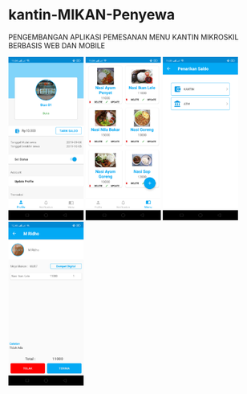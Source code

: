 # kantin-MIKAN-Penyewa
PENGEMBANGAN APLIKASI PEMESANAN MENU KANTIN MIKROSKIL BERBASIS WEB DAN MOBILE

<img src="Penyewa Stan/Screenshot_2019-09-25-19-04-40-63_d47503180f1557aa6c6a7311944e8a92.png" width="150">
<img src="Penyewa Stan/Screenshot_2019-09-25-19-04-55-61_d47503180f1557aa6c6a7311944e8a92.png" width="150">
<img src="Penyewa Stan/Screenshot_2019-09-25-19-05-58-71_d47503180f1557aa6c6a7311944e8a92.png" width="150">
<img src="Penyewa Stan/Screenshot_2019-09-26-12-45-21-78_d47503180f1557aa6c6a7311944e8a92.png" width="150">
